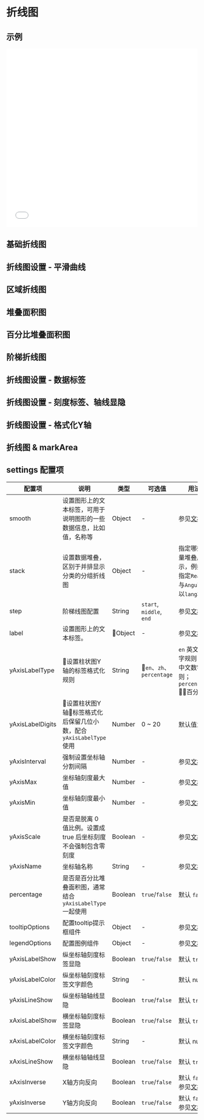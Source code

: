 # 折线图

## 示例

<iframe width="100%" height="470" src="//jsfiddle.net/vecharts/udnhk7wm/embedded/result,html,js/?bodyColor=fff" allowfullscreen="allowfullscreen" frameborder="0"></iframe>


## 基础折线图

<vuep template="#basicLine" :options="{ theme: 'vue', lineNumbers: false }"></vuep>

<script v-pre type="text/x-template" id="basicLine">
<template>
  <ve-line-chart :data="chartData" />
</template>

<script>
  module.exports = {
    created () {
      this.chartData = {
        dimensions: {
          name: 'Week',
          data: ['Mon.', 'Tue.', 'Wed.', 'Thu.', 'Fir.', 'Sat.', 'Sun.']
        },
        measures: [{
          name: 'Vue',
          data: [30, 40, 35, 50, 49, 70, 90]
        }]
      }
    }
  }
</script>

## 折线图设置 - 平滑曲线

<vuep template="#smoothLine" :options="{ theme: 'vue', lineNumbers: false }"></vuep>

<script v-pre type="text/x-template" id="smoothLine">
<template>
  <ve-line-chart :data="chartData" :settings="chartSettings" />
</template>

<script>
  module.exports = {
    created () {
      this.chartData = {
        dimensions: {
          name: 'Week',
          data: ['Mon.', 'Tue.', 'Wed.', 'Thu.', 'Fir.', 'Sat.', 'Sun.']
        },
        measures: [{
          name: 'Vue',
          data: [30, 40, 35, 50, 49, 70, 90]
        }]
      }
      this.chartSettings = {
        smooth: true
      }
    }
  }
</script>

## 区域折线图

<vuep template="#areaLine" :options="{ theme: 'vue', lineNumbers: false }"></vuep>

<script v-pre type="text/x-template" id="areaLine">
<template>
  <ve-line-chart :data="chartData" :settings="chartSettings" />
</template>

<script>
  module.exports = {
    created () {
      this.chartData = {
        dimensions: {
          name: 'Week',
          data: ['Mon.', 'Tue.', 'Wed.', 'Thu.', 'Fir.', 'Sat.', 'Sun.']
        },
        measures: [{
          name: 'Vue',
          data: [3000, 3500, 3900, 3100, 3200, 3100, 3600, 3300, 3600, 3400, 3100, 3000]
        },
        {
          name: 'React',
          data: [2000, 2000, 2600, 2300, 2300, 2000, 2600, 2200, 2500, 2800, 2500, 2200]
        },
        {
          name: 'Angular',
          data: [827, 949, 1400, 1000, 884, 911, 983, 989, 925, 1100, 1200, 930]
        }]
      }
      this.chartSettings = {
        areaStyle: {}
      }
    }
  }
</script>

## 堆叠面积图

<vuep template="#stackLine" :options="{ theme: 'vue', lineNumbers: false }"></vuep>

<script v-pre type="text/x-template" id="stackLine">
<template>
  <ve-line-chart :data="chartData" :settings="chartSettings" />
</template>

<script>
  module.exports = {
    created () {
      this.chartData = {
        dimensions: {
          name: 'Week',
          data: ['Mon.', 'Tue.', 'Wed.', 'Thu.', 'Fir.', 'Sat.', 'Sun.']
        },
        measures: [{
          name: 'Vue',
          data: [3000, 3500, 3900, 3100, 3200, 3100, 3600, 3300, 3600, 3400, 3100, 3000]
        },
        {
          name: 'React',
          data: [2000, 2000, 2600, 2300, 2300, 2000, 2600, 2200, 2500, 2800, 2500, 2200]
        },
        {
          name: 'Angular',
          data: [827, 949, 1400, 1000, 884, 911, 983, 989, 925, 1100, 1200, 930]
        }]
      }
      this.chartSettings = {
        stack: {
          lang: ['Vue', 'React', 'Angular']
        },
        areaStyle: {}
      }
    }
  }
</script>

## 百分比堆叠面积图

<vuep template="#percentageStackLine" :options="{ theme: 'vue', lineNumbers: false }"></vuep>

<script v-pre type="text/x-template" id="percentageStackLine">
<template>
  <ve-line-chart :data="chartData" :settings="chartSettings" />
</template>

<script>
  module.exports = {
    created () {
      this.chartData = {
        dimensions: {
          name: 'Week',
          data: ['Mon.', 'Tue.', 'Wed.', 'Thu.', 'Fir.', 'Sat.', 'Sun.']
        },
        measures: [{
          name: 'Vue',
          data: [3000, 3500, 3900, 3100, 3200, 3100, 3600, 3300, 3600, 3400, 3100, 3000]
        },
        {
          name: 'React',
          data: [2000, 2000, 2600, 2300, 2300, 2000, 2600, 2200, 2500, 2800, 2500, 2200]
        },
        {
          name: 'Angular',
          data: [827, 949, 1400, 1000, 884, 911, 983, 989, 925, 1100, 1200, 930]
        }]
      }
      this.chartSettings = {
        stack: {
          lang: ['Vue', 'React', 'Angular']
        },
        areaStyle: {},
        yAxisLabelType: 'percentage',
        percentage: true,
        stack: {
          repo: [
            'Vue',
            'React',
            'Angular'
          ]
        },
        tooltipFormatter: function (params) {
          let [tar] = params
          const tooltipContent = params.map(v => {
            return `${v.seriesName}：${(
              v.value[v.seriesIndex + 1] * 100
            ).toFixed(2)} %`
          }).join('<br/>')
          return tar.name + '<br/>' + tooltipContent
        }
      }
    }
  }
</script>

## 阶梯折线图

<vuep template="#stepLine" :options="{ theme: 'vue', lineNumbers: false }"></vuep>

<script v-pre type="text/x-template" id="stepLine">
<template>
  <ve-line-chart :data="chartData" :settings="chartSettings" />
</template>

<script>
 module.exports = {
    created () {
      this.chartData = {
        dimensions: {
          name: 'Week',
          data: ['Mon.', 'Tue.', 'Wed.', 'Thu.', 'Fir.', 'Sat.', 'Sun.']
        },
        measures: [{
          name: 'Vue',
          data: [3000, 3500, 3900, 3100, 3200, 3100, 3600, 3300, 3600, 3400, 3100, 3000]
        },
        {
          name: 'React',
          data: [2000, 2000, 2600, 2300, 2300, 2000, 2600, 2200, 2500, 2800, 2500, 2200]
        },
        {
          name: 'Angular',
          data: [827, 949, 1400, 1000, 884, 911, 983, 989, 925, 1100, 1200, 930]
        }]
      }
      this.chartSettings = {
        step: 'start'
      }
    }
  }
</script>

## 折线图设置 - 数据标签

<vuep template="#labelLine" :options="{ theme: 'vue', lineNumbers: false }"></vuep>

<script v-pre type="text/x-template" id="labelLine">
<template>
  <ve-line-chart :data="chartData" :settings="chartSettings" />
</template>

<script>
  module.exports = {
    created () {
      this.chartData = {
        dimensions: {
          name: 'Week',
          data: ['Mon.', 'Tue.', 'Wed.', 'Thu.', 'Fir.', 'Sat.', 'Sun.']
        },
        measures: [{
          name: 'Vue',
          data: [3000, 3500, 3900, 3100, 3200, 3100, 3600, 3300, 3600, 3400, 3100, 3000]
        },
        {
          name: 'React',
          data: [2000, 2000, 2600, 2300, 2300, 2000, 2600, 2200, 2500, 2800, 2500, 2200]
        },
        {
          name: 'Angular',
          data: [827, 949, 1400, 1000, 884, 911, 983, 989, 925, 1100, 1200, 930]
        }]
      }
      this.chartSettings = {
        label: {
          show: true,
          fontSize: '12',
          fontWeight: 'bold'
        },
        smooth: true,
        yAxisLabelColor: 'rgba(209, 10, 220, 1)',
        xAxisLabelColor: 'rgba(14, 33, 237, 1)'
      }
    }
  }
</script>

## 折线图设置 - 刻度标签、轴线显隐

<vuep template="#axisShow" :options="{ theme: 'vue', lineNumbers: false }"></vuep>

<script v-pre type="text/x-template" id="axisShow">
<template>
  <ve-line-chart :data="chartData" :settings="chartSettings" />
</template>

<script>
  module.exports = {
    created () {
      this.chartData = {
        dimensions: {
          name: 'Week',
          data: ['Mon.', 'Tue.', 'Wed.', 'Thu.', 'Fir.', 'Sat.', 'Sun.']
        },
        measures: [{
          name: 'Vue',
          data: [3000, 3500, 3900, 3100, 3200, 3100, 3600, 3300, 3600, 3400, 3100, 3000]
        },
        {
          name: 'React',
          data: [2000, 2000, 2600, 2300, 2300, 2000, 2600, 2200, 2500, 2800, 2500, 2200]
        },
        {
          name: 'Angular',
          data: [827, 949, 1400, 1000, 884, 911, 983, 989, 925, 1100, 1200, 930]
        }]
      }
      this.chartSettings = {
        label: {
          show: true,
          fontSize: '12',
          fontWeight: 'bold'
        },
        smooth: true,
        yAxisLabelShow: false,
        yAxisLineShow: false,
        xAxisLineShow: false
      }
    }
  }
</script>

## 折线图设置 - 格式化Y轴

<vuep template="#formatYLine" :options="{ theme: 'vue', lineNumbers: false }"></vuep>

<script v-pre type="text/x-template" id="formatYLine">
<template>
  <ve-line-chart :data="chartData" :settings="chartSettings" />
</template>

<script>
  module.exports = {
    created () {
      this.chartData = {
        dimensions: {
          name: 'Week',
          data: ['Mon.', 'Tue.', 'Wed.', 'Thu.', 'Fir.', 'Sat.', 'Sun.']
        },
        measures: [{
          name: 'Vue',
          data: [3000, 3500, 3900, 3100, 3200, 3100, 3600, 3300, 3600, 3400, 3100, 3000]
        },
        {
          name: 'React',
          data: [2000, 2000, 2600, 2300, 2300, 2000, 2600, 2200, 2500, 2800, 2500, 2200]
        },
        {
          name: 'Angular',
          data: [827, 949, 1400, 1000, 884, 911, 983, 989, 925, 1100, 1200, 930]
        }]
      }
      this.chartSettings = {
        yAxisLabelType: 'zh'
      }
    }
  }
</script>

## 折线图 & markArea

<vuep template="#markArea" :options="{ theme: 'vue', lineNumbers: false }"></vuep>

<script v-pre type="text/x-template" id="markArea">
<template>
  <ve-line-chart :legend-visible="false" v-bind="options" />
</template>

<script>
  module.exports = {
    created () {
      this.options = {
        title: {
          text: '一天用电量分布',
          subtext: '纯属虚构'
        },
        tooltip: {
          trigger: 'axis',
          axisPointer: {
            type: 'cross'
          }
        },
        xAxis: {
          type: 'category',
          boundaryGap: false,
          data: ['00:00', '01:15', '02:30', '03:45', '05:00', '06:15', '07:30', '08:45', '10:00', '11:15', '12:30', '13:45', '15:00', '16:15', '17:30', '18:45', '20:00', '21:15', '22:30', '23:45']
        },
        yAxis: {
          type: 'value',
          axisLabel: {
            formatter: '{value} W'
          },
          axisPointer: {
            snap: true
          }
        },
        series: [{
          name: '用电量',
          type: 'line',
          smooth: true,
          data: [300, 280, 250, 260, 270, 300, 550, 500, 400, 390, 380, 390, 400, 500, 600, 750, 800, 700, 600, 400],
          markArea: {
            data: [
              [{
                name: '早高峰',
                xAxis: '07:30'
              }, {
                xAxis: '10:00'
              }],
              [{
                name: '晚高峰',
                xAxis: '17:30'
              }, {
                xAxis: '21:15'
              }]
            ]
          }
        }]
      }
    }
  }
</script>

## settings 配置项

| 配置项 | 说明 | 类型 | 可选值 | 用法 |
| --- | --- | --- | --- | --- |
| smooth | 设置图形上的文本标签，可用于说明图形的一些数据信息，比如值，名称等 | Object | - | 参见[文档](https://echarts.apache.org/zh/option.html#series-line.smooth) |
| stack | 设置数据堆叠，区别于并排显示分类的分组折线图 | Object | - | 指定哪些度量堆叠展示，例如: 指定`React`与`Angular`以`lang`堆叠 |
| step | 阶梯线图配置 | String | `start`, `middle`, `end` | 参见[文档](https://echarts.apache.org/zh/option.html#series-line.step) |
| label | 设置图形上的文本标签。| Object | - | 参见[文档](https://echarts.apache.org/zh/option.html#series-line.label) |
| yAxisLabelType | 设置柱状图Y轴的标签格式化规则 | String | `en`、`zh`、`percentage` | `en` 英文数字规则；`zh` 中文数字规则；`percentage` 百分比 |
| yAxisLabelDigits | 设置柱状图Y轴标签格式化后保留几位小数，配合 `yAxisLabelType` 使用 | Number | 0 ~ 20 | 默认值为 0 |
| yAxisInterval | 强制设置坐标轴分割间隔 | Number | - |参见[文档](https://www.echartsjs.com/option.html#yAxis.inverse) |
| yAxisMax | 坐标轴刻度最大值 | Number | - | 参见[文档](https://www.echartsjs.com/option.html#yAxis.max) |
| yAxisMin | 坐标轴刻度最小值 | Number | - | 参见[文档](https://www.echartsjs.com/option.html#yAxis.min) |
| yAxisScale | 是否是脱离 0 值比例。设置成 true 后坐标刻度不会强制包含零刻度 | Boolean | - | 参见[文档](https://www.echartsjs.com/option.html#yAxis.scale)  |
| yAxisName | 坐标轴名称 | String | - | 参见[文档](https://www.echartsjs.com/option.html#yAxis.name)  |
| percentage | 是否是百分比堆叠面积图，通常结合 `yAxisLabelType` 一起使用 | Boolean | `true`/`false` | 默认 `false`  |
| tooltipOptions | 配置tooltip提示框组件 | Object | - | 参见[文档](https://echarts.apache.org/zh/option.html#tooltip)  |
| legendOptions | 配置图例组件 | Object | - | 参见[文档](https://echarts.apache.org/zh/option.html#legend)  |
| yAxisLabelShow | 纵坐标轴刻度标签显隐| Boolean | `true`/`false`| 默认 `true` |
| yAxisLabelColor | 纵坐标轴刻度标签文字颜色| String | - | 默认 null |
| yAxisLineShow | 纵坐标轴轴线显隐| Boolean | `true`/`false`| 默认 `true` |
| xAxisLabelShow | 横坐标轴刻度标签显隐| Boolean | `true`/`false`| 默认 `true` |
| xAxisLabelColor | 横坐标轴刻度标签文字颜色| String | - | 默认 null |
| xAxisLineShow | 横坐标轴轴线显隐| Boolean | `true`/`false`| 默认 `true` |
| xAxisInverse | X轴方向反向| Boolean | `true`/`false` | 默认 `false`  参见[文档](https://www.echartsjs.com/zh/option.html#xAxis.inverse) |
| yAxisInverse | Y轴方向反向| Boolean | `true`/`false` | 默认 `false`   参见[文档](https://www.echartsjs.com/zh/option.html#yAxis.inverse) |

